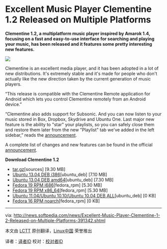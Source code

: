 Excellent Music Player Clementine 1.2 Released on Multiple Platforms
================================================================================
**Clementine 1.2, a multiplatform music player inspired by Amarok 1.4, focusing on a fast and easy-to-use interface for searching and playing your music, has been released and it features some pretty interesting new features.**

![](http://i1-news.softpedia-static.com/images/news2/Excellent-Music-Player-Clementine-1-2-Released-on-Multiple-Platforms-391342-2.png)

Clementine is an excellent media player, and it has been adopted in a lot of new distributions. It's extremely stable and it's made for people who don't actually like the new direction taken by the current generation of music players.

“This release is compatible with the Clementine Remote application for Android which lets you control Clementine remotely from an Android device.”

“Clementine also adds support for Subsonic. And you can now listen to your music stored in Box, Dropbox, Skydrive and Ubuntu One. Last major new feature is the ability to "star" your playlists, so you can safely close them and restore them later from the new "Playlist" tab we've added in the left sidebar,” reads the [announcement][1].

A complete list of changes and new features can be found in the official [announcement][2].

**Download Clementine 1.2**

- [tar.gz][3][sources] [9.30 MB]
- [Ubuntu 13.04 DEB i386][4][ubuntu_deb] [7.10 MB]
- [Ubuntu 13.04 DEB amd64][5][ubuntu_deb] [7.30 MB]
- [Fedora 19 RPM i686][6][fedora_rpm] [5.30 MB]
- [Fedora 19 RPM x86_64][7][fedora_rpm] [5.30 MB]
- [Ubuntu 11.04/Ubuntu 10.10/Ubuntu 10.04 DEB ALL][8][ubuntu_deb] [0 KB]
- [Fedora 16 RPM noarch][9][fedora_rpm] [0 KB]


--------------------------------------------------------------------------------

via: http://news.softpedia.com/news/Excellent-Music-Player-Clementine-1-2-Released-on-Multiple-Platforms-391342.shtml

本文由 [LCTT](https://github.com/LCTT/TranslateProject) 原创翻译，[Linux中国](http://linux.cn/) 荣誉推出

译者：[译者ID](https://github.com/译者ID) 校对：[校对者ID](https://github.com/校对者ID)

[1]:http://code.google.com/p/clementine-player/source/browse/Changelog?name=release-1.2
[2]:http://www.clementine-player.org/
[3]:https://clementine-player.googlecode.com/files/clementine-1.2.0.tar.gz
[4]:https://clementine-player.googlecode.com/files/clementine_1.2.0%7Eraring_i386.deb
[5]:https://clementine-player.googlecode.com/files/clementine_1.2.0%7Eraring_amd64.deb
[6]:https://clementine-player.googlecode.com/files/clementine-1.2.0-1.fc19.i686.rpm
[7]:https://clementine-player.googlecode.com/files/clementine-1.2.0-1.fc19.x86_64.rpm
[8]:http://code.google.com/p/clementine-player/downloads/list
[9]:http://code.google.com/p/clementine-player/downloads/list